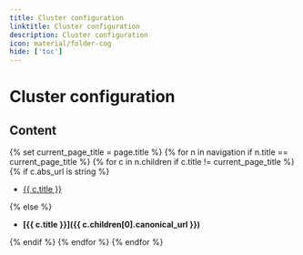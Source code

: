 ```yaml
---
title: Cluster configuration
linktitle: Cluster configuration
description: Cluster configuration
icon: material/folder-cog
hide: ['toc']
---
```

# Cluster configuration

## Content

{% set current_page_title = page.title %}
{% for n in navigation if n.title == current_page_title %}
{% for c in n.children if c.title != current_page_title %}
{% if c.abs_url is string %}

- [{{ c.title }}]({{c.canonical_url}})

{% else %}

- **[{{ c.title }}]({{ c.children[0].canonical_url }})**

{% endif %}
{% endfor %}
{% endfor %}
